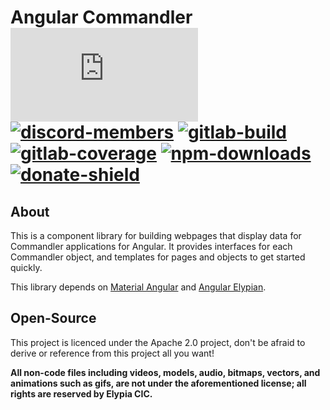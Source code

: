 # Angular Commandler [![matrix-members]][matrix] [![discord-members]][discord] [![gitlab-build]][gitlab] [![gitlab-coverage]][gitlab] [![npm-downloads]][npm] [![donate-shield]][elypia-donate]
## About
This is a component library for building webpages that display data for Commandler applications for Angular.
It provides interfaces for each Commandler object, and templates for pages and objects to get started quickly.  

This library depends on [Material Angular] and [Angular Elypian].

## Open-Source
This project is licenced under the Apache 2.0 project, don't be afraid to derive or reference
from this project all you want!

**All non-code files including videos, models, audio, bitmaps, vectors, and 
animations such as gifs, are not under the aforementioned license; all rights
are reserved by Elypia CIC.** 

[matrix]: https://matrix.to/#/+elypia:matrix.org "Matrix Invite"
[discord]: https://discordapp.com/invite/hprGMaM "Discord Invite"
[gitlab]: https://gitlab.com/Elypia/ng-commandler/commits/master "Repository on GitLab"
[npm]: https://www.npmjs.com/package/@elypia/ng-commandler "Package on NPM"
[elypia-donate]: https://elypia.org/donate "Donate to Elypia"
[Material Angular]: https://github.com/angular/components "Material Angular on GitHub"
[Angular Elypian]: https://ng.elypia.org/ "ng-elypian"

[matrix-members]: https://img.shields.io/matrix/elypia-general:matrix.org?logo=matrix "Matrix Shield"
[discord-members]: https://discordapp.com/api/guilds/184657525990359041/widget.png "Discord Shield"
[gitlab-build]: https://gitlab.com/Elypia/ng-commandler/badges/master/pipeline.svg "GitLab Build Shield"
[gitlab-coverage]: https://gitlab.com/Elypia/ng-commandler/badges/master/coverage.svg "GitLab Coverage Shield"
[npm-downloads]: https://img.shields.io/npm/dt/@elypia/ng-commandler.svg "NPM Downloads"
[donate-shield]: https://img.shields.io/badge/Elypia-Donate-blueviolet "Donate Shield"
